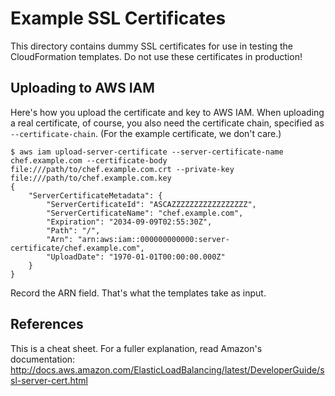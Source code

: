 Example SSL Certificates
========================

This directory contains dummy SSL certificates for use in testing
the CloudFormation templates. Do not use these certificates in production!

Uploading to AWS IAM
--------------------

Here's how you upload the certificate and key to AWS IAM. When uploading
a real certificate, of course, you also need the certificate chain,
specified as `--certificate-chain`. (For the example certificate, we
don't care.)

```
$ aws iam upload-server-certificate --server-certificate-name chef.example.com --certificate-body file:///path/to/chef.example.com.crt --private-key file:///path/to/chef.example.com.key
{
    "ServerCertificateMetadata": {
        "ServerCertificateId": "ASCAZZZZZZZZZZZZZZZZZ",
        "ServerCertificateName": "chef.example.com",
        "Expiration": "2034-09-09T02:55:30Z",
        "Path": "/",
        "Arn": "arn:aws:iam::000000000000:server-certificate/chef.example.com",
        "UploadDate": "1970-01-01T00:00:00.000Z"
    }
}
```

Record the ARN field. That's what the templates take as input.

References
----------

This is a cheat sheet. For a fuller explanation, read Amazon's documentation: http://docs.aws.amazon.com/ElasticLoadBalancing/latest/DeveloperGuide/ssl-server-cert.html
